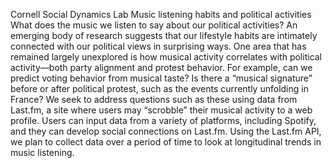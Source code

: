 Cornell Social Dynamics Lab
Music listening habits and political activities
What does the music we listen to say about our political activities? An emerging body of research suggests that our lifestyle habits are intimately connected with our political views in surprising ways. One area that has remained largely unexplored is how musical activity correlates with political activity—both party alignment and protest behavior. For example, can we predict voting behavior from musical taste? Is there a “musical signature” before or after political protest, such as the events currently unfolding in France?
We seek to address questions such as these using data from Last.fm, a site where users may “scrobble” their musical activity to a web profile. Users can input data from a variety of platforms, including Spotify, and they can develop social connections on Last.fm. Using the Last.fm API, we plan to collect data over a period of time to look at longitudinal trends in music listening.
